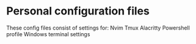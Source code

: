 # Personal configuration files

These config files consist of settings for: 
    Nvim
    Tmux
    Alacritty
    Powershell profile
    Windows terminal settings


